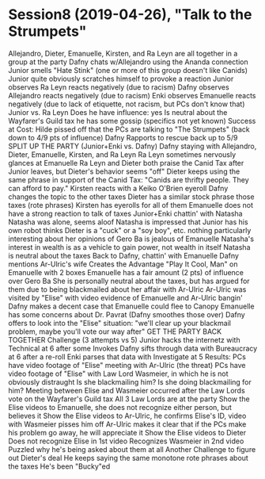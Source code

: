 # Session8 (2019-04-26), "Talk to the Strumpets"
  Allejandro, Dieter, Emanuelle, Kirsten, and Ra Leyn are all together in a group at the party
  Dafny chats w/Allejandro using the Ananda connection
  Junior smells "Hate Stink" (one or more of this group doesn't like Canids)
  Junior quite obviously scratches himself to provoke a reaction
    Junior observes Ra Leyn
      reacts negatively (due to racism)
    Dafny observes Allejandro
      reacts negatively (due to racism)
    Enki observes Emanuelle
      reacts negatively (due to lack of etiquette, not racism, but PCs don't know that)
  Junior vs. Ra Leyn
    Does he have influence: yes
    Is neutral about the Wayfarer's Guild tax
    he has some gossip (specifics not yet known)
    Success at Cost: Hilde pissed off that the PCs are talking to "The Strumpets"
      (back down to 4/9 pts of influence)
      Dafny Rapports to rescue back up to 5/9
  SPLIT UP THE PARTY (Junior+Enki vs. Dafny)
    Dafny staying with Allejandro, Dieter, Emanuelle, Kirsten, and Ra Leyn
      Ra Leyn sometimes nervously glances at Emanuelle
      Ra Leyn and Dieter both praise the Canid Tax after Junior leaves, but Dieter's behavior seems "off"
        Dieter keeps using the same phrase in support of the Canid Tax:
          "Canids are thrifty people. They can afford to pay."
          Kirsten reacts with a Keiko O'Brien eyeroll
      Dafny changes the topic to the other taxes
        Dieter has a similar stock phrase those taxes (rote phrases)
          Kirsten has eyerolls for all of them
      Emanuelle does not have a strong reaction to talk of taxes
    Junior+Enki chattin' with Natasha
      Natasha was alone, seems aloof
      Natasha is impressed that Junior has his own robot
        thinks Dieter is a "cuck" or a "soy boy", etc.
        nothing particularly interesting about her opinions of Gero Ba
        is jealous of Emanuelle
        Natasha's interest in wealth is as a vehicle to gain power, not wealth in itself
      Natasha is neutral about the taxes
    Back to Dafny, chattin' with Emanuelle
      Dafny mentions Ar-Ulric's wife
        Creates the Advantage "Play It Cool, Man" on Emanuelle with 2 boxes
        Emanuelle has a fair amount (2 pts) of influence over Gero Ba
          She is personally neutral about the taxes, but has argued for them due to
            being blackmailed about her affair with Ar-Ulric
            Ar-Ulric was visited by "Elise" with video evidence of Emanuelle and Ar-Ulric bangin'
        Dafny makes a decent case that Emanuelle could flee to Canopy
          Emanuelle has some concerns about Dr. Pavrat (Dafny smoothes those over)
          Dafny offers to look into the "Elise" situation:
            "we'll clear up your blackmail problem, maybe you'll vote our way after"
  GET THE PARTY BACK TOGETHER
    Challenge (3 attempts vs 5)
      Junior hacks the internetz with Technical at 6 after some Invokes
      Dafny sifts through data with Bureaucracy at 6 after a re-roll
      Enki parses that data with Investigate at 5
    Results:
      PCs have video footage of "Elise" meeting with Ar-Ulric (the threat)
      PCs have video footage of "Elise" with Law Lord Wasmeier, in which he is not obviously distraught
        Is she blackmailing him?
        Is she doing blackmailing for him?
      Meeting between Elise and Wasmeier occurred after the Law Lords vote on the Wayfarer's Guild tax
    All 3 Law Lords are at the party
    Show the Elise videos to Emanuelle, she does not recognize either person, but believes it
    Show the Elise videos to Ar-Ulric, he confirms Elise's ID, video with Wasmeier pisses him off
      Ar-Ulric makes it clear that if the PCs make his problem go away, he will appreciate it
    Show the Elise videos to Dieter
      Does not recognize Elise in 1st video
      Recognizes Wasmeier in 2nd video
      Puzzled why he's being asked about them at all
    Another Challenge to figure out Dieter's deal
      He keeps saying the same monotone rote phrases about the taxes
      He's been "Bucky"ed
